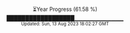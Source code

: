 <p align="center">
⏳Year Progress (61.58 %) <br>
██████████████████▁▁▁▁▁▁▁▁▁▁▁▁ <br>
<sub>Updated: Sun, 13 Aug 2023 18:02:27 GMT</sub>
</p>

